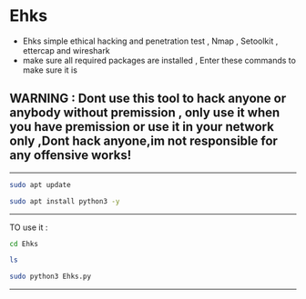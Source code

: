 # Ehks
* Ehks simple ethical hacking and penetration test , Nmap , Setoolkit , ettercap and wireshark 
* make sure all required packages are installed , Enter these commands to make sure it is 

## WARNING : Dont use this tool to hack anyone or anybody without premission , only use it when you have premission or use it in your network only ,Dont hack anyone,im not responsible for any offensive works!


*********************************************
```bash
sudo apt update

sudo apt install python3 -y
```
*********************************************
TO use it :
```bash
cd Ehks

ls

sudo python3 Ehks.py
```
*********************************************

